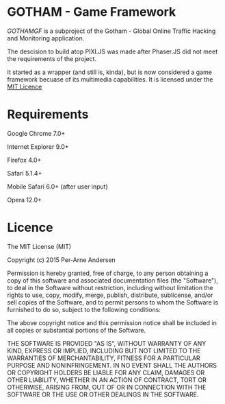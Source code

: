 GOTHAM - Game Framework
======
*GOTHAMGF* is a subproject of the Gotham - Global Online Traffic Hacking and Monitoring application.

The descision to build atop PIXI.JS was made after Phaser.JS did not meet the requirements of the project.

It started as a wrapper (and still is, kinda), but is now considered a game framework becuase of its multimedia capabilities.
It is licensed under the [MIT Licence](http://opensource.org/licenses/MIT) 


Requirements
======
Google Chrome 7.0+

Internet Explorer 9.0+

Firefox 4.0+

Safari 5.1.4+

Mobile Safari 6.0+ (after user input)

Opera 12.0+

Licence
======
The MIT License (MIT)

Copyright (c) 2015 Per-Arne Andersen

Permission is hereby granted, free of charge, to any person obtaining a copy
of this software and associated documentation files (the "Software"), to deal
in the Software without restriction, including without limitation the rights
to use, copy, modify, merge, publish, distribute, sublicense, and/or sell
copies of the Software, and to permit persons to whom the Software is
furnished to do so, subject to the following conditions:

The above copyright notice and this permission notice shall be included in
all copies or substantial portions of the Software.

THE SOFTWARE IS PROVIDED "AS IS", WITHOUT WARRANTY OF ANY KIND, EXPRESS OR
IMPLIED, INCLUDING BUT NOT LIMITED TO THE WARRANTIES OF MERCHANTABILITY,
FITNESS FOR A PARTICULAR PURPOSE AND NONINFRINGEMENT. IN NO EVENT SHALL THE
AUTHORS OR COPYRIGHT HOLDERS BE LIABLE FOR ANY CLAIM, DAMAGES OR OTHER
LIABILITY, WHETHER IN AN ACTION OF CONTRACT, TORT OR OTHERWISE, ARISING FROM,
OUT OF OR IN CONNECTION WITH THE SOFTWARE OR THE USE OR OTHER DEALINGS IN
THE SOFTWARE.
